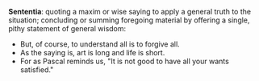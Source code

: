 **Sententia**: quoting a maxim or wise saying to apply a general truth to the situation; concluding or summing foregoing material by offering a single, pithy statement of general wisdom:

 - But, of course, to understand all is to forgive all.
 - As the saying is, art is long and life is short.
 - For as Pascal reminds us, "It is not good to have all your wants satisfied."